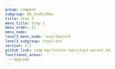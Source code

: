 ```yaml
---
group: compman
subgroup: 06_UseExtMan
title: Step 3
menu_title: Step 3
menu_order: 21
menu_node:
level3_menu_node: level3parent
level3_subgroup: step3-ext
version: 2.2
github_link: comp-mgr/extens-man/step3-parent.md
functional_areas:
  - Upgrade
---
```

